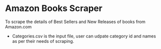 # Amazon Books Scraper

To scrape the details of Best Sellers and New Releases of books from Amazon.com

- Categories.csv is the input file, user can udpate category id and names as per their needs of scraping.
